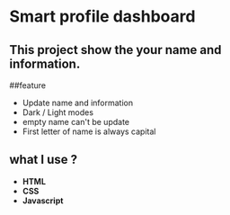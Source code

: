 # Smart profile dashboard 
This project show the your name and information.
--
##feature 
- Update name and information
- Dark / Light modes
- empty name can't be update
- First letter of name is always capital

 ## what I use ?
 - **HTML**
 - **CSS**
 - **Javascript**
